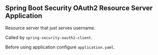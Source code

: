 ## Spring Boot Security OAuth2 Resource Server Application


Resource server that just serves username.


Called by `spring-security-oauth2-client`.


Before using application configure `application.yaml`.